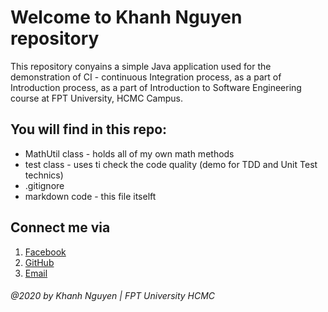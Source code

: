 # Welcome to Khanh Nguyen repository
This repository conyains a simple Java application used for the demonstration of CI - continuous Integration process, as a part of Introduction process,
as a part of Introduction to Software Engineering course at FPT University, HCMC Campus.

## You will find in this repo:
* MathUtil class - holds all of my own math methods
* test class - uses ti check the code quality (demo for TDD and Unit Test technics)
* .gitignore
* markdown code - this file itselft

## Connect me via
1. [Facebook](https://www.facebook.com/congkhen99)
2. [GitHub](https://github.com/KhanhNguyen2869)
3. [Email](congkhanhnguyen1999@gmail.com)

###### @2020 by Khanh Nguyen | FPT University HCMC